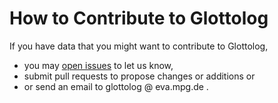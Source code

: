 # How to Contribute to Glottolog

If you have data that you might want to contribute to Glottolog,
- you may [open issues](https://github.com/glottolog/glottolog/issues) to let us know,
- submit pull requests to propose changes or additions or
- or send an email to glottolog @ eva.mpg.de .
